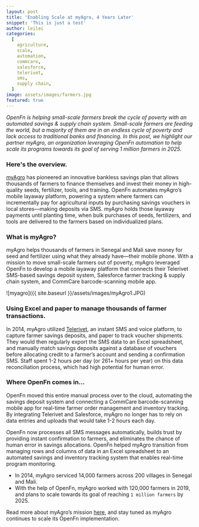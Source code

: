 ```yaml
---
layout: post
title: 'Enabling Scale at myAgro, 4 Years Later'
snippet: 'This is just a test'
author: leilei
categories:
  [
    agriculture,
    scale,
    automation,
    commcare,
    salesforce,
    telerivet,
    sms,
    supply chain,
  ]
image: assets/images/farmers.jpg
featured: true
---
```


_OpenFn is helping small-scale farmers break the cycle of poverty with an
automated savings & supply chain system. Small-scale farmers are feeding the
world, but a majority of them are in an endless cycle of poverty and lack access
to traditional banks and financing. In this post, we highlight our partner
myAgro, an organization leveraging OpenFn automation to help scale its programs
towards its goal of serving 1 million farmers in 2025._

### Here's the overview.

[myAgro](https://www.myagro.org/) has pioneered an innovative bankless savings
plan that allows thousands of farmers to finance themselves and invest their
money in high-quality seeds, fertilizer, tools, and training. OpenFn automates
myAgro’s mobile layaway platform, powering a system where farmers can
incrementally pay for agricultural inputs by purchasing savings vouchers in
local stores—making deposits via SMS. myAgro holds those layaway payments until
planting time, when bulk purchases of seeds, fertilizers, and tools are
delivered to the farmers based on individualized plans.

### What is myAgro?

myAgro helps thousands of farmers in Senegal and Mali save money for seed and
fertilizer using what they already have—their mobile phone. With a mission to
move small-scale farmers out of poverty, myAgro leveraged OpenFn to develop a
mobile layaway platform that connects their Telerivet SMS-based savings deposit
system, Salesforce farmer tracking & supply chain system, and CommCare
barcode-scanning mobile app.

![myagro]({{ site.baseurl }}/assets/images/myAgro1.JPG)

### Using Excel and paper to manage thousands of farmer transactions.

In 2014, myAgro utilized [Telerivet](https://telerivet.com/), an instant SMS and
voice platform, to capture farmer savings deposits, and paper to track voucher
shipments. They would then regularly export the SMS data to an Excel
spreadsheet, and manually match savings deposits against a database of vouchers
before allocating credit to a farmer’s account and sending a confirmation SMS.
Staff spent 1-2 hours per day (or 261+ hours per year) on this data
reconciliation process, which had high potential for human error.

### Where OpenFn comes in...

OpenFn moved this entire manual process over to the cloud, automating the
savings deposit system and connecting a CommCare barcode-scanning mobile app for
real-time farmer order management and inventory tracking. By integrating
Telerivet and Salesforce, myAgro no longer has to rely on data entries and
uploads that would take 1-2 hours each day.

OpenFn now processes all SMS messages automatically, builds trust by providing
instant confirmation to farmers, and eliminates the chance of human error in
savings allocations. OpenFn helped myAgro transition from managing rows and
columns of data in an Excel spreadsheet to an automated savings and inventory
tracking system that enables real-time program monitoring.

- In 2014, myAgro serviced 14,000 farmers across 200 villages in Senegal and
  Mali.
- With the help of OpenFn, myAgro worked with 120,000 farmers in 2019, and plans
  to scale towards its goal of reaching `1 million farmers` by 2025.

Read more about myAgro’s mission [here](https://www.myagro.org/), and stay tuned
as myAgro continues to scale its OpenFn implementation.
